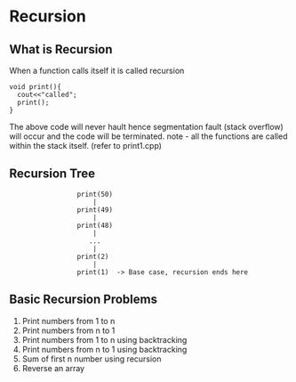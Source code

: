 # Recursion

## What is Recursion

When a function calls itself it is called recursion

```
void print(){
  cout<<"called";
  print();
}
```

The above code will never hault hence segmentation fault (stack overflow) will occur and the code will be terminated.
note - all the functions are called within the stack itself. (refer to print1.cpp)

## Recursion Tree
                     print(50)
                         |
                     print(49)
                         |
                     print(48)
                         |
                        ...
                         |
                     print(2)
                         |
                     print(1)  -> Base case, recursion ends here


## Basic Recursion Problems

1) Print numbers from 1 to n
2) Print numbers from n to 1
3) Print numbers from 1 to n using backtracking
4) Print numbers from n to 1 using backtracking
5) Sum of first n number using recursion
6) Reverse an array